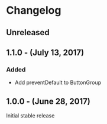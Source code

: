 Changelog
=========

Unreleased
----------

1.1.0 - (July 13, 2017)
------------------
### Added
* Add preventDefault to ButtonGroup

1.0.0 - (June 28, 2017)
------------------
Initial stable release
